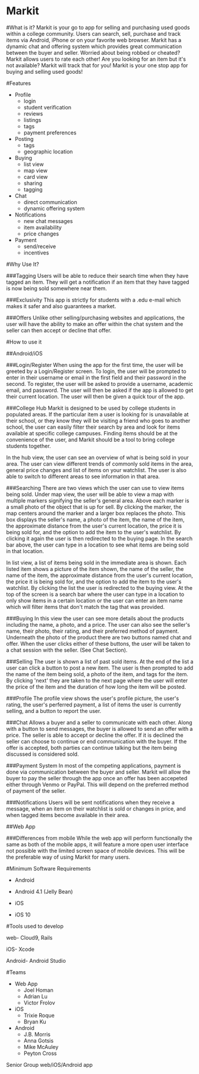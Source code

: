 # Markit
#What is it?
Markit is your go to app for selling and purchasing used goods within a college community. Users can search, sell, purchase and track items via Android, iPhone or on your favorite web browser. Markit has a dynamic chat and offering system which provides great communication between the buyer and seller. Worried about being robbed or cheated? Markit allows users to rate each other! Are you looking for an item but it's not available? Markit will track that for you! Markit is your one stop app for buying and selling used goods!

#Features
- Profile
	* login
	* student verification
	* reviews
	* listings
	* tags
	* payment preferences
- Posting
	* tags
	* geographic location
- Buying
	* list view
	* map view
	* card view
	* sharing
	* tagging
- Chat
	* direct communication
	* dynamic offering system
- Notifications
	* new chat messages
	* item availability
	* price changes
- Payment
	* send/receive
	* incentives

#Why Use It?

###Tagging
Users will be able to reduce their search time when they have tagged an item. They will get a notification if an item that they have tagged is now being sold somewhere near them.

###Exclusivity
This app is strictly for students with a .edu e-mail which makes it safer and also guarantees a market.

###Offers
Unlike other selling/purchasing websites and applications, the user will have the ability to make an offer within the chat system and the seller can then accept or decline that offer. 

#How to use it
<pic goes here>


##Android/iOS

###Login/Register
When using the app for the first time, the user will be greeted by a Login/Register screen. To login, the user will be prompted to enter in their username or email in the first field and their password in the second. To register, the user will be asked to provide a username, academic email, and password. The user will then be asked if the app is allowed to get their current location. The user will then be given a quick tour of the app.

###College Hub
Markit is designed to be used by college students in populated areas. If the particular item a user is looking for is unavailable at their school, or they know they will be visiting a friend who goes to another school, the user can easily filter their search by area and look for items available at specific college campuses. Finding items should be at the convenience of the user, and Markit should be a tool to bring college students together.

In the hub view, the user can see an overview of what is being sold in your area. The user can view different trends of commonly sold items in the area, general price changes and list of items on your watchlist. The user is also able to switch to different areas to see information in that area.

###Searching
There are two views which the user can use to view items being sold. Under map view, the user will be able to view a map with multiple markers signifying the seller's general area. Above each marker is a small photo of the object that is up for sell. By clicking the marker, the map centers around the marker and a larger box replaces the photo. This box displays the seller's name, a photo of the item, the name of the item, the approximate distance from the user's current location, the price it is being sold for, and the option to add the item to the user's watchlist. By clicking it again the user is then redirected to the buying page. In the search bar above, the user can type in a location to see what items are being sold in that location.

In list view, a list of items being sold in the immediate area is shown. Each listed item shows a picture of the item shown, the name of the seller, the name of the item, the approximate distance from the user's current location, the price it is being sold for, and the option to add the item to the user's watchlist. By clicking the list the user is redirected to the buying view. At the top of the screen is a search bar where the user can type in a location to only show items in a certain location or the user can enter an item name which will filter items that don't match the tag that was provided.

###Buying
In this view the user can see more details about the products including the name, a photo, and a price. The user can also see the seller's name, their photo, their rating, and their preferred method of payment. Underneath the photo of the product there are two buttons named chat and offer. When the user clicks either of these buttons, the user will be taken to a chat session with the seller. (See Chat Section).

###Selling
The user is shown a list of past sold items. At the end of the list a user can click a button to post a new item. The user is then prompted to add the name of the item being sold, a photo of the item, and tags for the item. By clicking 'next' they are taken to the next page where the user will enter the price of the item and the duration of how long the item will be posted. 

###Profile
The profile view shows the user's profile picture, the user's rating, the user's perferred payment, a list of items the user is currently selling, and a button to report the user.

###Chat
Allows a buyer and a seller to communicate with each other. Along with a button to send messages, the buyer is allowed to send an offer with a price. The seller is able to accept or decline the offer. If it is declined the seller can choose to continue or end communication with the buyer. If the offer is accepted, both parties can continue talking but the item being discussed is considered sold.

###Payment System
In most of the competing applications, payment is done via communication between the buyer and seller.  Markit will allow the buyer to pay the seller through the app once an offer has been accepeted either through Venmo or PayPal.  This will depend on the preferred method of payment of the seller.

###Notifications
Users will be sent notifications when they receive a message, when an item on their watchlist is sold or changes in price, and when tagged items become available in their area.

##Web App

###Differences from mobile
While the web app will perform functionally the same as both of the mobile apps, it will feature a more open user interface not possible with the limited screen space of mobile devices. This will be the preferable way of using Markit for many users.



#Minimum Software Requirements
* Android
 * Android 4.1 (Jelly Bean)
 
* iOS
 * iOS 10

#Tools used to develop

web- Cloud9, Rails

iOS- Xcode

Android- Android Studio

#Teams
* Web App
	* Joel Homan
	* Adrian Lu
	* Victor Frolov
* iOS
	* Trixie Roque
	* Bryan Ku
* Android
	* J.B. Morris
	* Anna Gotsis
	* Mike McAuley
	* Peyton Cross

Senior Group  web/iOS/Android app
